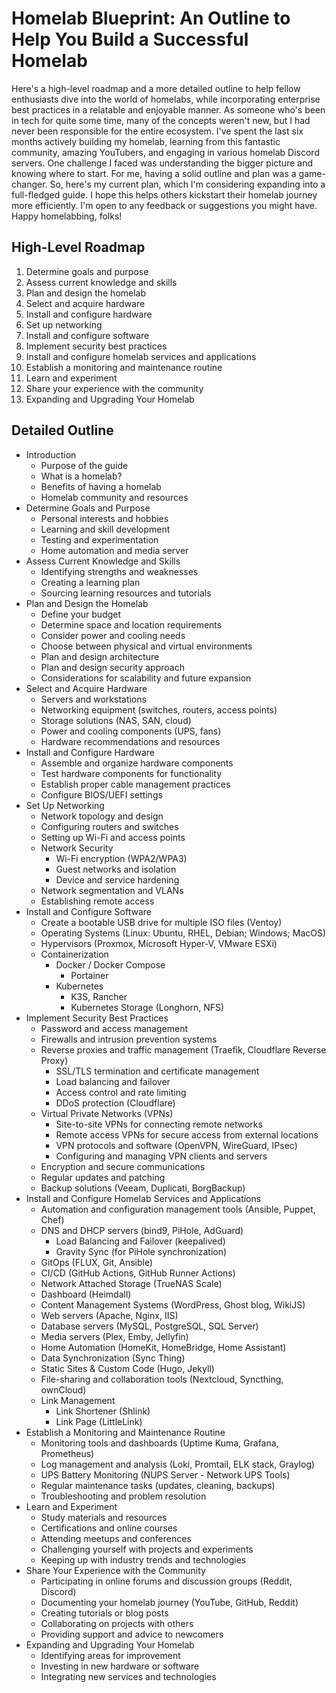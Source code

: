 # Homelab Blueprint: An Outline to Help You Build a Successful Homelab

Here's a high-level roadmap and a more detailed outline to help fellow enthusiasts dive into the world of homelabs, while incorporating enterprise best practices in a relatable and enjoyable manner. As someone who's been in tech for quite some time, many of the concepts weren't new, but I had never been responsible for the entire ecosystem. I've spent the last six months actively building my homelab, learning from this fantastic community, amazing YouTubers, and engaging in various homelab Discord servers. One challenge I faced was understanding the bigger picture and knowing where to start. For me, having a solid outline and plan was a game-changer. So, here's my current plan, which I'm considering expanding into a full-fledged guide. I hope this helps others kickstart their homelab journey more efficiently. I'm open to any feedback or suggestions you might have. Happy homelabbing, folks!

## High-Level Roadmap

1. Determine goals and purpose
2. Assess current knowledge and skills
3. Plan and design the homelab
4. Select and acquire hardware
5. Install and configure hardware
6. Set up networking
7. Install and configure software
8. Implement security best practices
9. Install and configure homelab services and applications
10. Establish a monitoring and maintenance routine
11. Learn and experiment
12. Share your experience with the community
13. Expanding and Upgrading Your Homelab

## Detailed Outline

* Introduction
  * Purpose of the guide
  * What is a homelab?
  * Benefits of having a homelab
  * Homelab community and resources
* Determine Goals and Purpose
  * Personal interests and hobbies
  * Learning and skill development
  * Testing and experimentation
  * Home automation and media server
* Assess Current Knowledge and Skills
  * Identifying strengths and weaknesses
  * Creating a learning plan
  * Sourcing learning resources and tutorials
* Plan and Design the Homelab
  * Define your budget
  * Determine space and location requirements
  * Consider power and cooling needs
  * Choose between physical and virtual environments
  * Plan and design architecture
  * Plan and design security approach
  * Considerations for scalability and future expansion
* Select and Acquire Hardware
  * Servers and workstations
  * Networking equipment (switches, routers, access points)
  * Storage solutions (NAS, SAN, cloud)
  * Power and cooling components (UPS, fans)
  * Hardware recommendations and resources
* Install and Configure Hardware
  * Assemble and organize hardware components
  * Test hardware components for functionality
  * Establish proper cable management practices
  * Configure BIOS/UEFI settings
* Set Up Networking
  * Network topology and design
  * Configuring routers and switches
  * Setting up Wi-Fi and access points
  * Network Security
    * Wi-Fi encryption (WPA2/WPA3)
    * Guest networks and isolation
    * Device and service hardening
  * Network segmentation and VLANs
  * Establishing remote access
* Install and Configure Software
  * Create a bootable USB drive for multiple ISO files (Ventoy)
  * Operating Systems (Linux: Ubuntu, RHEL, Debian; Windows; MacOS)
  * Hypervisors (Proxmox, Microsoft Hyper-V, VMware ESXi)
  * Containerization
    * Docker / Docker Compose
      * Portainer
    * Kubernetes
      * K3S, Rancher
      * Kubernetes Storage (Longhorn, NFS)
* Implement Security Best Practices
  * Password and access management
  * Firewalls and intrusion prevention systems
  * Reverse proxies and traffic management (Traefik, Cloudflare Reverse Proxy)
    * SSL/TLS termination and certificate management
    * Load balancing and failover
    * Access control and rate limiting
    * DDoS protection (Cloudflare)
  * Virtual Private Networks (VPNs)
    * Site-to-site VPNs for connecting remote networks
    * Remote access VPNs for secure access from external locations
    * VPN protocols and software (OpenVPN, WireGuard, IPsec)
    * Configuring and managing VPN clients and servers
  * Encryption and secure communications
  * Regular updates and patching
  * Backup solutions (Veeam, Duplicati, BorgBackup)
* Install and Configure Homelab Services and Applications
  * Automation and configuration management tools (Ansible, Puppet, Chef)
  * DNS and DHCP servers (bind9, PiHole, AdGuard)
    * Load Balancing and Failover (keepalived)
    * Gravity Sync (for PiHole synchronization)
  * GitOps (FLUX, Git, Ansible)
  * CI/CD (GitHub Actions, GitHub Runner Actions)
  * Network Attached Storage (TrueNAS Scale)
  * Dashboard (Heimdall)
  * Content Management Systems (WordPress, Ghost blog, WikiJS)
  * Web servers (Apache, Nginx, IIS)
  * Database servers (MySQL, PostgreSQL, SQL Server)
  * Media servers (Plex, Emby, Jellyfin)
  * Home Automation (HomeKit, HomeBridge, Home Assistant)
  * Data Synchronization (Sync Thing)
  * Static Sites & Custom Code (Hugo, Jekyll)
  * File-sharing and collaboration tools (Nextcloud, Syncthing, ownCloud)
  * Link Management
    * Link Shortener (Shlink)
    * Link Page (LittleLink)
* Establish a Monitoring and Maintenance Routine
  * Monitoring tools and dashboards (Uptime Kuma, Grafana, Prometheus)
  * Log management and analysis (Loki, Promtail, ELK stack, Graylog)
  * UPS Battery Monitoring (NUPS Server - Network UPS Tools)
  * Regular maintenance tasks (updates, cleaning, backups)
  * Troubleshooting and problem resolution
* Learn and Experiment
  * Study materials and resources
  * Certifications and online courses
  * Attending meetups and conferences
  * Challenging yourself with projects and experiments
  * Keeping up with industry trends and technologies
* Share Your Experience with the Community
  * Participating in online forums and discussion groups (Reddit, Discord)
  * Documenting your homelab journey (YouTube, GitHub, Reddit)
  * Creating tutorials or blog posts
  * Collaborating on projects with others
  * Providing support and advice to newcomers
* Expanding and Upgrading Your Homelab
  * Identifying areas for improvement
  * Investing in new hardware or software
  * Integrating new services and technologies
